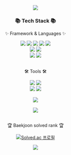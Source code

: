<div align=center>
<img src="https://capsule-render.vercel.app/api?type=waving&color=auto&height=200&section=header&text=Kwkwl's%20Github&fontSize=90" />	
</div>
	
<div align=center>
	<h3>📚 Tech Stack 📚</h3>
	<p>✨ Framework & Languages ✨</p>
</div>
<div align="center">
	<img src="https://img.shields.io/badge/Java-007396?style=flat&logo=Conda-Forge&logoColor=white" />
	<img src="https://img.shields.io/badge/HTML5-E34F26?style=flat&logo=HTML5&logoColor=white" />
	<img src="https://img.shields.io/badge/CSS3-1572B6?style=flat&logo=CSS3&logoColor=white" />
	<img src="https://img.shields.io/badge/JavaScript-F7DF1E?style=flat&logo=JavaScript&logoColor=white" />
	<img src="https://img.shields.io/badge/jQuery-0769AD?style=flat&logo=jQuery&logoColor=white" />
	<br>
	<img src="https://img.shields.io/badge/Spring-6DB33F?style=flat&logo=Spring&logoColor=white" />
	<img src="https://img.shields.io/badge/Spring Boot-6DB33F?style=flat&logo=Spring Boot&logoColor=white" />
	<br>
	<img src="https://img.shields.io/badge/Oracle%20SQL-F80000?style=flat&logo=Oracle&logoColor=white" />
	<img src="https://img.shields.io/badge/Mybatis-000000?style=flat&logo=Fluentd&logoColor=white" />
</div>
<br>
<div align=center>
	<p>🛠 Tools 🛠</p>
</div>
<div align=center>
	<img src="https://img.shields.io/badge/Eclipse%20IDE-2C2255?style=flat&logo=EclipseIDE&logoColor=white" />
	<img src="https://img.shields.io/badge/Visual%20Studio%20Code-007ACC?style=flat&logo=VisualStudioCode&logoColor=white" />
	<br>
	<img src="https://img.shields.io/badge/Tomcat-F8DC75?style=flat&logo=ApacheTomcat&logoColor=white" />
	<img src="https://img.shields.io/badge/GitHub-181717?style=flat&logo=GitHub&logoColor=white" />
</div>
<br>
<div align=center>
<img src="https://github-readme-stats.vercel.app/api/top-langs/?username=Kwkwl&layout=compact"><br><br>
<img src="https://github-readme-stats.vercel.app/api?username=Kwkwl&show_icons=true">
</div>
<br>	
<div align=center>
<p>🏆 Baekjoon solved rank 🏆</p>

[![Solved.ac
프로필](http://mazassumnida.wtf/api/generate_badge?boj=yel21307)](https://solved.ac/yel21307)

<img src="http://mazandi.herokuapp.com/api?handle=yel21307&theme=warm"/>
</div>
